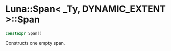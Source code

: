 # Luna::Span< _Ty, DYNAMIC_EXTENT >::Span

```c++
constexpr Span()
```

Constructs one empty span. 

